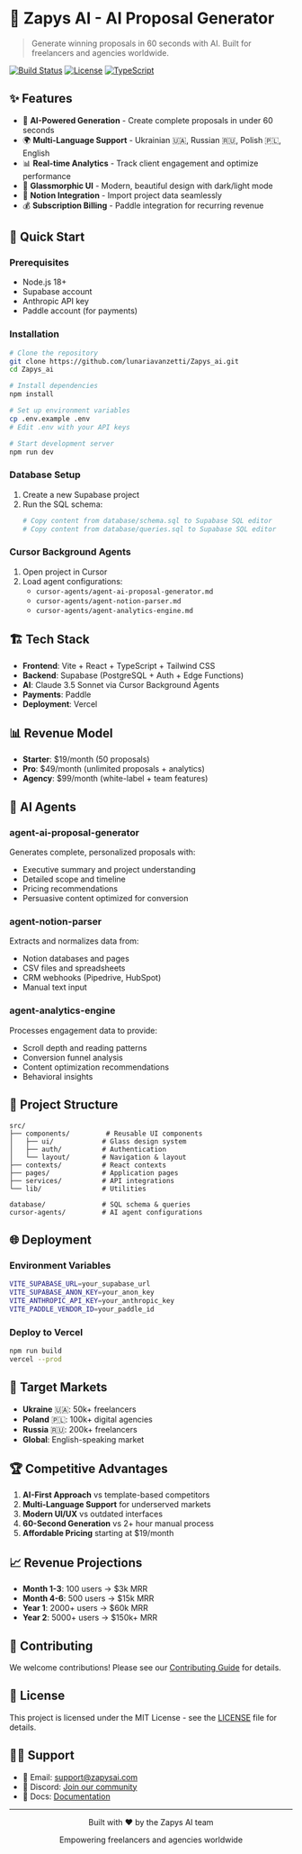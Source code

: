 # 🚀 Zapys AI - AI Proposal Generator

> Generate winning proposals in 60 seconds with AI. Built for freelancers and agencies worldwide.

[![Build Status](https://img.shields.io/badge/build-passing-brightgreen)]()
[![License](https://img.shields.io/badge/license-MIT-blue)]()
[![TypeScript](https://img.shields.io/badge/TypeScript-Ready-blue)]()

## ✨ Features

- 🤖 **AI-Powered Generation** - Create complete proposals in under 60 seconds
- 🌍 **Multi-Language Support** - Ukrainian 🇺🇦, Russian 🇷🇺, Polish 🇵🇱, English
- 📊 **Real-time Analytics** - Track client engagement and optimize performance
- 🎨 **Glassmorphic UI** - Modern, beautiful design with dark/light mode
- 🔗 **Notion Integration** - Import project data seamlessly
- 💰 **Subscription Billing** - Paddle integration for recurring revenue

## 🚀 Quick Start

### Prerequisites
- Node.js 18+
- Supabase account
- Anthropic API key
- Paddle account (for payments)

### Installation

```bash
# Clone the repository
git clone https://github.com/lunariavanzetti/Zapys_ai.git
cd Zapys_ai

# Install dependencies
npm install

# Set up environment variables
cp .env.example .env
# Edit .env with your API keys

# Start development server
npm run dev
```

### Database Setup

1. Create a new Supabase project
2. Run the SQL schema:
   ```bash
   # Copy content from database/schema.sql to Supabase SQL editor
   # Copy content from database/queries.sql to Supabase SQL editor
   ```

### Cursor Background Agents

1. Open project in Cursor
2. Load agent configurations:
   - `cursor-agents/agent-ai-proposal-generator.md`
   - `cursor-agents/agent-notion-parser.md`
   - `cursor-agents/agent-analytics-engine.md`

## 🏗️ Tech Stack

- **Frontend**: Vite + React + TypeScript + Tailwind CSS
- **Backend**: Supabase (PostgreSQL + Auth + Edge Functions)
- **AI**: Claude 3.5 Sonnet via Cursor Background Agents
- **Payments**: Paddle
- **Deployment**: Vercel

## 📊 Revenue Model

- **Starter**: $19/month (50 proposals)
- **Pro**: $49/month (unlimited proposals + analytics)
- **Agency**: $99/month (white-label + team features)

## 🤖 AI Agents

### agent-ai-proposal-generator
Generates complete, personalized proposals with:
- Executive summary and project understanding
- Detailed scope and timeline
- Pricing recommendations
- Persuasive content optimized for conversion

### agent-notion-parser
Extracts and normalizes data from:
- Notion databases and pages
- CSV files and spreadsheets
- CRM webhooks (Pipedrive, HubSpot)
- Manual text input

### agent-analytics-engine
Processes engagement data to provide:
- Scroll depth and reading patterns
- Conversion funnel analysis
- Content optimization recommendations
- Behavioral insights

## 📁 Project Structure

```
src/
├── components/         # Reusable UI components
│   ├── ui/            # Glass design system
│   ├── auth/          # Authentication
│   └── layout/        # Navigation & layout
├── contexts/          # React contexts
├── pages/             # Application pages
├── services/          # API integrations
└── lib/               # Utilities

database/              # SQL schema & queries
cursor-agents/         # AI agent configurations
```

## 🌐 Deployment

### Environment Variables
```bash
VITE_SUPABASE_URL=your_supabase_url
VITE_SUPABASE_ANON_KEY=your_anon_key
VITE_ANTHROPIC_API_KEY=your_anthropic_key
VITE_PADDLE_VENDOR_ID=your_paddle_id
```

### Deploy to Vercel
```bash
npm run build
vercel --prod
```

## 🎯 Target Markets

- **Ukraine** 🇺🇦: 50k+ freelancers
- **Poland** 🇵🇱: 100k+ digital agencies
- **Russia** 🇷🇺: 200k+ freelancers
- **Global**: English-speaking market

## 🏆 Competitive Advantages

1. **AI-First Approach** vs template-based competitors
2. **Multi-Language Support** for underserved markets
3. **Modern UI/UX** vs outdated interfaces
4. **60-Second Generation** vs 2+ hour manual process
5. **Affordable Pricing** starting at $19/month

## 📈 Revenue Projections

- **Month 1-3**: 100 users → $3k MRR
- **Month 4-6**: 500 users → $15k MRR
- **Year 1**: 2000+ users → $60k MRR
- **Year 2**: 5000+ users → $150k+ MRR

## 🤝 Contributing

We welcome contributions! Please see our [Contributing Guide](CONTRIBUTING.md) for details.

## 📄 License

This project is licensed under the MIT License - see the [LICENSE](LICENSE) file for details.

## 🙋‍♂️ Support

- 📧 Email: support@zapysai.com
- 💬 Discord: [Join our community](https://discord.gg/zapysai)
- 📖 Docs: [Documentation](https://docs.zapysai.com)

---

<div align="center">
  <p>Built with ❤️ by the Zapys AI team</p>
  <p>Empowering freelancers and agencies worldwide</p>
</div>